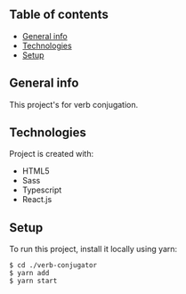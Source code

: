 ## Table of contents

- [General info](#general-info)
- [Technologies](#technologies)
- [Setup](#setup)

## General info

This project's for verb conjugation.

## Technologies

Project is created with:

- HTML5
- Sass
- Typescript
- React.js

## Setup

To run this project, install it locally using yarn:

```
$ cd ./verb-conjugator
$ yarn add
$ yarn start
```